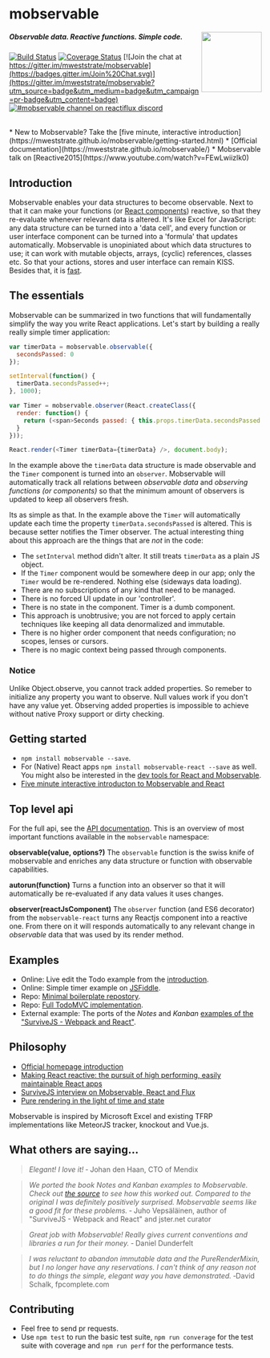 # mobservable


<img src="https://mweststrate.github.io/mobservable/images/mobservable.png" align="right" width="120px" />

##### _Observable data. Reactive functions. Simple code._

[![Build Status](https://travis-ci.org/mweststrate/mobservable.svg?branch=master)](https://travis-ci.org/mweststrate/mobservable)
[![Coverage Status](https://coveralls.io/repos/mweststrate/mobservable/badge.svg?branch=master&service=github)](https://coveralls.io/github/mweststrate/mobservable?branch=master)
[![Join the chat at https://gitter.im/mweststrate/mobservable](https://badges.gitter.im/Join%20Chat.svg)](https://gitter.im/mweststrate/mobservable?utm_source=badge&utm_medium=badge&utm_campaign=pr-badge&utm_content=badge)
[![#mobservable channel on reactiflux discord](https://img.shields.io/badge/discord-%23mobservable%20%40reactiflux-blue.svg)](https://discord.gg/0ZcbPKXt5bYAa2J1)

<br/>
* New to Mobservable? Take the [five minute, interactive introduction](https://mweststrate.github.io/mobservable/getting-started.html)
* [Official documentation](https://mweststrate.github.io/mobservable/)
* Mobservable talk on [Reactive2015](https://www.youtube.com/watch?v=FEwLwiizlk0)


## Introduction

Mobservable enables your data structures to become observable.
Next to that it can make your functions (or [React components](https://github.com/mweststrate/mobservable-react)) reactive, so that they re-evaluate whenever relevant data is altered. 
It's like Excel for JavaScript: any data structure can be turned into a 'data cell', and every function or user interface component can be turned into a 'formula' that updates automatically.
Mobservable is unopiniated about which data structures to use;
it can work with mutable objects, arrays, (cyclic) references, classes etc.
So that your actions, stores and user interface can remain KISS.
Besides that, it is [fast](https://www.mendix.com/tech-blog/making-react-reactive-pursuit-high-performing-easily-maintainable-react-apps/).

## The essentials

Mobservable can be summarized in two functions that will fundamentally simplify the way you write React applications.
Let's start by building a really really simple timer application:

```javascript
var timerData = mobservable.observable({
  secondsPassed: 0
});

setInterval(function() {
  timerData.secondsPassed++;
}, 1000);

var Timer = mobservable.observer(React.createClass({
  render: function() {
    return (<span>Seconds passed: { this.props.timerData.secondsPassed } </span> )
  }
}));

React.render(<Timer timerData={timerData} />, document.body);
```

In the example above the `timerData` data structure is made observable and the `Timer` component is turned into an `observer`.
Mobservable will automatically track all relations between _observable data_ and _observing functions (or components)_ so that the minimum amount of observers is updated to keep all observers fresh. 

Its as simple as that. In the example above the `Timer` will automatically update each time the property `timerData.secondsPassed` is altered. This is because setter notifies the Timer observer.
The actual interesting thing about this approach are the things that are *not* in the code:

* The `setInterval` method didn't alter. It still treats `timerData` as a plain JS object.
* If the `Timer` component would be somewhere deep in our app; only the `Timer` would be re-rendered. Nothing else (sideways data loading).
* There are no subscriptions of any kind that need to be managed.
* There is no forced UI update in our 'controller'.
* There is no state in the component. Timer is a dumb component.
* This approach is unobtrusive; you are not forced to apply certain techniques like keeping all data denormalized and immutable.
* There is no higher order component that needs configuration; no scopes, lenses or cursors.
* There is no magic context being passed through components.

### Notice
Unlike Object.observe, you cannot track added properties. So remeber to initialize any property you want to observe. Null values work if you don't have any value yet. 
Observing added properties is impossible to achieve without native Proxy support or dirty checking.

## Getting started

* `npm install mobservable --save`.
* For (Native) React apps `npm install mobservable-react --save` as well. You might also be interested in the [dev tools for React and Mobservable](https://github.com/mweststrate/mobservable-react-devtools).
* [Five minute interactive introducton to Mobservable and React](https://mweststrate.github.io/mobservable/getting-started.html)

## Top level api

For the full api, see the [API documentation](https://mweststrate.github.io/mobservable/refguide/observable.html).
This is an overview of most important functions available in the `mobservable` namespace:

**observable(value, options?)**
The `observable` function is the swiss knife of mobservable and enriches any data structure or function with observable capabilities. 

**autorun(function)**
Turns a function into an observer so that it will automatically be re-evaluated if any data values it uses changes.

**observer(reactJsComponent)**
The `observer` function (and ES6 decorator) from the `mobservable-react` turns any Reactjs component into a reactive one.
From there on it will responds automatically to any relevant change in _observable_ data that was used by its render method.

## Examples

* Online: Live edit the Todo example from the [introduction](https://mweststrate.github.io/mobservable/getting-started.html#demo).
* Online: Simple timer example on [JSFiddle](https://jsfiddle.net/mweststrate/wgbe4guu/).
* Repo: [Minimal boilerplate repostory](https://github.com/mweststrate/mobservable-react-boilerplate).
* Repo: [Full TodoMVC implementation](https://github.com/mweststrate/mobservable-react-todomvc).
* External example: The ports of the _Notes_ and _Kanban_ [examples of the "SurviveJS - Webpack and React"](https://github.com/survivejs/mobservable-demo).

## Philosophy

* [Official homepage introduction](http://mweststrate.github.io/mobservable/)
* [Making React reactive: the pursuit of high performing, easily maintainable React apps](https://www.mendix.com/tech-blog/making-react-reactive-pursuit-high-performing-easily-maintainable-react-apps/)
* [SurviveJS interview on Mobservable, React and Flux](http://survivejs.com/blog/mobservable-interview/)
* [Pure rendering in the light of time and state](https://medium.com/@mweststrate/pure-rendering-in-the-light-of-time-and-state-4b537d8d40b1)

Mobservable is inspired by Microsoft Excel and existing TFRP implementations like MeteorJS tracker, knockout and Vue.js.

## What others are saying...

> _Elegant! I love it!_
> &dash; Johan den Haan, CTO of Mendix

> _We ported the book Notes and Kanban examples to Mobservable. Check out [the source](https://github.com/survivejs/mobservable-demo) to see how this worked out. Compared to the original I was definitely positively surprised. Mobservable seems like a good fit for these problems._
> &dash; Juho Vepsäläinen, author of "SurviveJS - Webpack and React" and jster.net curator

> _Great job with Mobservable! Really gives current conventions and libraries a run for their money._
> &dash; Daniel Dunderfelt

> _I was reluctant to abandon immutable data and the PureRenderMixin, but I no longer have any reservations. I can't think of any reason not to do things the simple, elegant way you have demonstrated._
> &dash;David Schalk, fpcomplete.com

## Contributing

* Feel free to send pr requests.
* Use `npm test` to run the basic test suite, `npm run converage` for the test suite with coverage and `npm run perf` for the performance tests.
